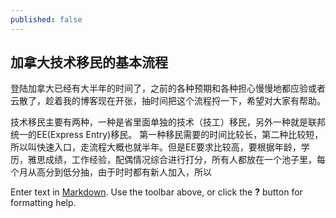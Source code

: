 ```yaml
---
published: false
---
```

## 加拿大技术移民的基本流程

登陆加拿大已经有大半年的时间了，之前的各种预期和各种担心慢慢地都应验或者云散了，趁着我的博客现在开张，抽时间把这个流程捋一下，希望对大家有帮助。

技术移民主要有两种，一种是省里面单独的技术（技工）移民，另外一种就是联邦统一的EE(Express Entry)移民。 第一种移民需要的时间比较长，第二种比较短，所以叫快速入口，走流程大概也就半年。但是EE要求比较高，要根据年龄，学历，雅思成绩，工作经验，配偶情况综合进行打分，所有人都放在一个池子里，每个月从高分到低分抽，由于时时都有新人加入，所以

Enter text in [Markdown](http://daringfireball.net/projects/markdown/). Use the toolbar above, or click the **?** button for formatting help.
